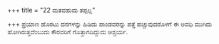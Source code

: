 +++
title = "22 ಮತವಹುದು ತಪ್ಪಲ್ಲ"

+++
ಪ್ರಯಾಣ ಹೊರಟು ದನಗಳನ್ನು ಹಿಡಿದು ಪಾಂಡವರನ್ನು ಪತ್ತೆ ಹಚ್ಚುವುದರೊಳಗೆ ಈ ಅವಧಿ ಮುಗಿದು ಹೋಗಿರುತ್ತದೆಂಬುದು ಕೌರವರಿಗೆ ಗೊತ್ತಾಗದಿದ್ದುದು ಆಶ್ಚರ್ಯ.